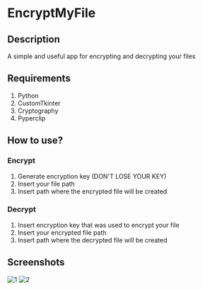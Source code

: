 # EncryptMyFile

## Description
A simple and useful app for encrypting and decrypting your files

## Requirements
1. Python
2. CustomTkinter
3. Cryptography
4. Pyperclip

## How to use?

### Encrypt
1. Generate encryption key (DON'T LOSE YOUR KEY)
2. Insert your file path
3. Insert path where the encrypted file will be created
### Decrypt
1. Insert encryption key that was used to encrypt your file
2. Insert your encrypted file path
3. Insert path where the decrypted file will be created

## Screenshots
![1](https://github.com/user-attachments/assets/fc4cc0ad-ea65-4314-8f6e-f9e0ae0c5074)
![2](https://github.com/user-attachments/assets/af952ff5-da86-4193-a727-37d644498778)
